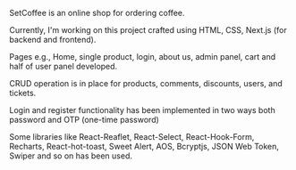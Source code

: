 

SetCoffee is an online shop for ordering coffee.

Currently, I'm working on this project crafted using HTML, CSS, Next.js (for backend and frontend).

Pages e.g., Home, single product, login, about us, admin panel, cart and half of user panel developed.

CRUD operation is in place for products, comments, discounts, users, and tickets.

Login and register functionality has been implemented in two ways both password and OTP (one-time password)

Some libraries like React-Reaflet, React-Select, React-Hook-Form, Recharts, React-hot-toast, Sweet Alert, AOS, Bcryptjs, JSON Web Token, Swiper and so on has been used.
